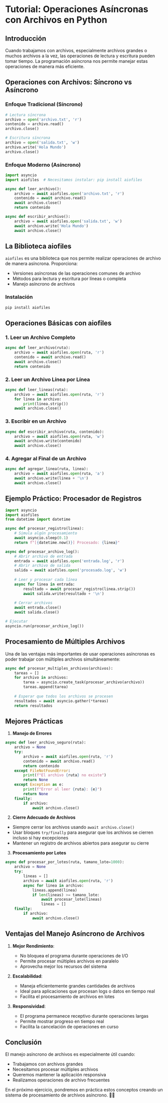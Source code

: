 # Tutorial: Operaciones Asíncronas con Archivos en Python

## Introducción

Cuando trabajamos con archivos, especialmente archivos grandes o muchos archivos a la vez, las operaciones de lectura y escritura pueden tomar tiempo. La programación asíncrona nos permite manejar estas operaciones de manera más eficiente.

## Operaciones con Archivos: Síncrono vs Asíncrono

### Enfoque Tradicional (Síncrono)
```python
# Lectura síncrona
archivo = open('archivo.txt', 'r')
contenido = archivo.read()
archivo.close()

# Escritura síncrona
archivo = open('salida.txt', 'w')
archivo.write('Hola Mundo')
archivo.close()
```

### Enfoque Moderno (Asíncrono)
```python
import asyncio
import aiofiles  # Necesitamos instalar: pip install aiofiles

async def leer_archivo():
    archivo = await aiofiles.open('archivo.txt', 'r')
    contenido = await archivo.read()
    await archivo.close()
    return contenido

async def escribir_archivo():
    archivo = await aiofiles.open('salida.txt', 'w')
    await archivo.write('Hola Mundo')
    await archivo.close()
```

## La Biblioteca aiofiles

`aiofiles` es una biblioteca que nos permite realizar operaciones de archivo de manera asíncrona. Proporciona:
- Versiones asíncronas de las operaciones comunes de archivo
- Métodos para lectura y escritura por líneas o completa
- Manejo asíncrono de archivos

### Instalación
```bash
pip install aiofiles
```

## Operaciones Básicas con aiofiles

### 1. Leer un Archivo Completo
```python
async def leer_archivo(ruta):
    archivo = await aiofiles.open(ruta, 'r')
    contenido = await archivo.read()
    await archivo.close()
    return contenido
```

### 2. Leer un Archivo Línea por Línea
```python
async def leer_lineas(ruta):
    archivo = await aiofiles.open(ruta, 'r')
    for linea in archivo:
        print(linea.strip())
    await archivo.close()
```

### 3. Escribir en un Archivo
```python
async def escribir_archivo(ruta, contenido):
    archivo = await aiofiles.open(ruta, 'w')
    await archivo.write(contenido)
    await archivo.close()
```

### 4. Agregar al Final de un Archivo
```python
async def agregar_linea(ruta, linea):
    archivo = await aiofiles.open(ruta, 'a')
    await archivo.write(linea + '\n')
    await archivo.close()
```

## Ejemplo Práctico: Procesador de Registros

```python
import asyncio
import aiofiles
from datetime import datetime

async def procesar_registro(linea):
    # Simula algún procesamiento
    await asyncio.sleep(0.1)
    return f"[{datetime.now()}] Procesado: {linea}"

async def procesar_archivo_log():
    # Abrir archivo de entrada
    entrada = await aiofiles.open('entrada.log', 'r')
    # Abrir archivo de salida
    salida = await aiofiles.open('procesado.log', 'w')
    
    # Leer y procesar cada línea
    async for linea in entrada:
        resultado = await procesar_registro(linea.strip())
        await salida.write(resultado + '\n')
    
    # Cerrar archivos
    await entrada.close()
    await salida.close()

# Ejecutar
asyncio.run(procesar_archivo_log())
```

## Procesamiento de Múltiples Archivos

Una de las ventajas más importantes de usar operaciones asíncronas es poder trabajar con múltiples archivos simultáneamente:

```python
async def procesar_multiples_archivos(archivos):
    tareas = []
    for archivo in archivos:
        tarea = asyncio.create_task(procesar_archivo(archivo))
        tareas.append(tarea)
    
    # Esperar que todos los archivos se procesen
    resultados = await asyncio.gather(*tareas)
    return resultados
```

## Mejores Prácticas

1. **Manejo de Errores**
```python
async def leer_archivo_seguro(ruta):
    archivo = None
    try:
        archivo = await aiofiles.open(ruta, 'r')
        contenido = await archivo.read()
        return contenido
    except FileNotFoundError:
        print(f"El archivo {ruta} no existe")
        return None
    except Exception as e:
        print(f"Error al leer {ruta}: {e}")
        return None
    finally:
        if archivo:
            await archivo.close()
```

2. **Cierre Adecuado de Archivos**
- Siempre cerrar los archivos usando `await archivo.close()`
- Usar bloques `try/finally` para asegurar que los archivos se cierren incluso si hay excepciones
- Mantener un registro de archivos abiertos para asegurar su cierre

3. **Procesamiento por Lotes**
```python
async def procesar_por_lotes(ruta, tamano_lote=1000):
    archivo = None
    try:
        lineas = []
        archivo = await aiofiles.open(ruta, 'r')
        async for linea in archivo:
            lineas.append(linea)
            if len(lineas) >= tamano_lote:
                await procesar_lote(lineas)
                lineas = []
    finally:
        if archivo:
            await archivo.close()
```

## Ventajas del Manejo Asíncrono de Archivos

1. **Mejor Rendimiento**:
   - No bloquea el programa durante operaciones de I/O
   - Permite procesar múltiples archivos en paralelo
   - Aprovecha mejor los recursos del sistema

2. **Escalabilidad**:
   - Maneja eficientemente grandes cantidades de archivos
   - Ideal para aplicaciones que procesan logs o datos en tiempo real
   - Facilita el procesamiento de archivos en lotes

3. **Responsividad**:
   - El programa permanece receptivo durante operaciones largas
   - Permite mostrar progreso en tiempo real
   - Facilita la cancelación de operaciones en curso

## Conclusión

El manejo asíncrono de archivos es especialmente útil cuando:
- Trabajamos con archivos grandes
- Necesitamos procesar múltiples archivos
- Queremos mantener la aplicación responsiva
- Realizamos operaciones de archivo frecuentes

En el próximo ejercicio, pondremos en práctica estos conceptos creando un sistema de procesamiento de archivos asíncrono. 📝✨
